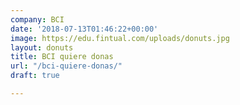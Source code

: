 ```yaml
---
company: BCI
date: '2018-07-13T01:46:22+00:00'
image: https://edu.fintual.com/uploads/donuts.jpg
layout: donuts
title: BCI quiere donas
url: "/bci-quiere-donas/"
draft: true

---
```

